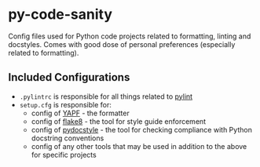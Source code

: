 # py-code-sanity

Config files used for Python code projects related to formatting, linting and docstyles.
Comes with good dose of personal preferences (especially related to formatting).

## Included Configurations

- `.pylintrc` is responsible for all things related to [pylint](https://www.pylint.org/) 
- `setup.cfg` is responsible for:
  - config of [YAPF](https://github.com/google/yapf) - the formatter
  - config of [flake8](https://flake8.pycqa.org/en/latest/) - the tool for style guide enforcement
  - config of [pydocstyle](https://pypi.org/project/pydocstyle/) - the tool for checking compliance with Python docstring conventions
  - config of any other tools that may be used in addition to the above for specific projects

